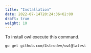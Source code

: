 ```yaml
---
title: "Installation"
date: 2022-07-14T20:24:36+02:00
draft: true
weight: 10
---
```


To install owl execute this command.

    go get github.com/4strodev/owl@latest
